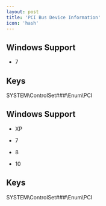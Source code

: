 ```yaml
---
layout: post
title: 'PCI Bus Device Information'
icon: 'hash'
---
```


## Windows Support

- 7



## Keys

SYSTEM\ControlSet###\Enum\PCI



## Windows Support

- XP

- 7

- 8

- 10



## Keys

SYSTEM\ControlSet###\Enum\PCI

